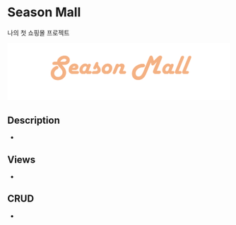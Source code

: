 # Season Mall  
나의 첫 쇼핑몰 프로젝트

![screensh](./media/uploads/seasonmall_logo.png)
## Description  
+
## Views  
+
## CRUD  
+